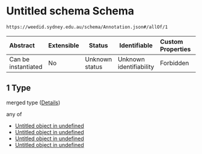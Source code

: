 # Untitled schema Schema

```txt
https://weedid.sydney.edu.au/schema/Annotation.json#/allOf/1
```




| Abstract            | Extensible | Status         | Identifiable            | Custom Properties | Additional Properties | Access Restrictions | Defined In                                                                        |
| :------------------ | ---------- | -------------- | ----------------------- | :---------------- | --------------------- | ------------------- | --------------------------------------------------------------------------------- |
| Can be instantiated | No         | Unknown status | Unknown identifiability | Forbidden         | Allowed               | none                | [Annotation.schema.json\*](out/out/Annotation.schema.json "open original schema") |

## 1 Type

merged type ([Details](annotation-2-allof-1.md))

any of

-   [Untitled object in undefined](annotation-2-allof-1-anyof-0.md "check type definition")
-   [Untitled object in undefined](annotation-2-allof-1-anyof-1.md "check type definition")
-   [Untitled object in undefined](annotation-2-allof-1-anyof-2.md "check type definition")
-   [Untitled object in undefined](annotation-2-allof-1-anyof-3.md "check type definition")
